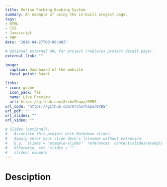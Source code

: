 ```yaml
---
title: Online Parking Booking System 
summary: An example of using the in-built project page.
tags:
- HTML
- CSS
- Javascript
- PHP
date: "2016-04-27T00:00:00Z"

# Optional external URL for project (replaces project detail page).
external_link: ""

image:
  caption: Dashboard of the website
  focal_point: Smart

links:
- icon: globe 
  icon_pack: fas
  name: Live Preview
  url: https://github.com/ArchuThapa/OPBS
url_code: "https://github.com/ArchuThapa/OPBS"
url_pdf: ""
url_slides: ""
url_video: ""

# Slides (optional).
#   Associate this project with Markdown slides.
#   Simply enter your slide deck's filename without extension.
#   E.g. `slides = "example-slides"` references `content/slides/example-slides.md`.
#   Otherwise, set `slides = ""`.
#   slides: example
---
```



# Desciption
